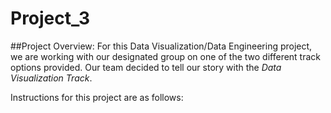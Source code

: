 # Project_3
##Project Overview: 
For this Data Visualization/Data Engineering project, we are working with our designated group on one of the two different track options provided. Our team decided to tell our story with the *Data Visualization Track*.



Instructions for this project are as follows:
